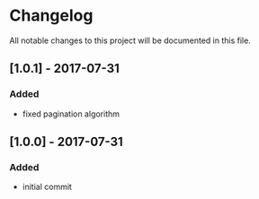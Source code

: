 # Changelog
All notable changes to this project will be documented in this file.

## [1.0.1] - 2017-07-31

### Added
- fixed pagination algorithm

## [1.0.0] - 2017-07-31

### Added
- initial commit